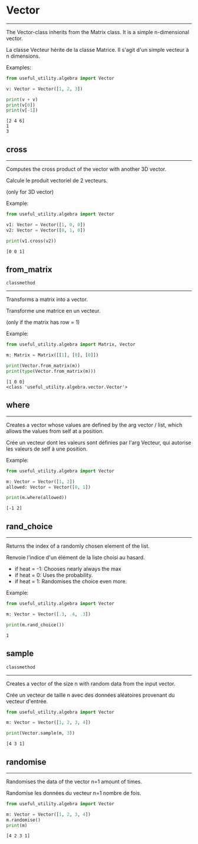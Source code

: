 # Vector
***
The Vector-class inherits from the Matrix class. It is a simple n-dimensional vector.

La classe Vecteur hérite de la classe Matrice. Il s'agit d'un simple vecteur à n dimensions.

Examples:
```python
from useful_utility.algebra import Vector

v: Vector = Vector([1, 2, 3])

print(v + v)
print(v[0])
print(v[-1])
```

```title="output"
[2 4 6]
1
3
```

## cross
***
Computes the cross product of the vector with another 3D vector.

Calcule le produit vectoriel de 2 vecteurs.

(only for 3D vector)

Example:
```python
from useful_utility.algebra import Vector

v1: Vector = Vector([1, 0, 0]) 
v2: Vector = Vector([0, 1, 0]) 

print(v1.cross(v2))
```
```title="output"
[0 0 1]
```

## from_matrix
`classmethod`
***
Transforms a matrix into a vector.

Transforme une matrice en un vecteur.

(only if the matrix has row = 1)

Example:
```python
from useful_utility.algebra import Matrix, Vector

m: Matrix = Matrix([[1], [0], [0]])

print(Vector.from_matrix(m))
print(type(Vector.from_matrix(m)))
```
```title="output"
[1 0 0]
<class 'useful_utility.algebra.vector.Vector'>
```

## where
***
Creates a vector whose values are defined by the arg vector / list, which allows the values from self at a position.

Crée un vecteur dont les valeurs sont définies par l'arg Vecteur, qui autorise les valeurs de self à une position.

Example:
```python
from useful_utility.algebra import Vector

m: Vector = Vector([1, 2])
allowed: Vector = Vector([0, 1])

print(m.where(allowed))
```
```title="output"
[-1 2]
```

## rand_choice
***
Returns the index of a randomly chosen element of the list.

Renvoie l'indice d'un élément de la liste choisi au hasard.

- if heat = -1: Chooses nearly always the max
- if heat =  0: Uses the probability.
- if heat =  1: Randomises the choice even more.

Example:
```python
from useful_utility.algebra import Vector

m: Vector = Vector([.3, .4, .3])

print(m.rand_choice())
```
```title="output"
1
```

## sample
`classmethod`
***

Creates a vector of the size n with random data from the input vector.

Crée un vecteur de taille n avec des données aléatoires provenant du vecteur d'entrée.

```python
from useful_utility.algebra import Vector

m: Vector = Vector([1, 2, 3, 4])

print(Vector.sample(m, 3))
```
```title="output"
[4 3 1]
```

## randomise
***

Randomises the data of the vector n=1 amount of times.

Randomise les données du vecteur n=1 nombre de fois.

```python
from useful_utility.algebra import Vector

m: Vector = Vector([1, 2, 3, 4])
m.randomise()
print(m)
```
```title="output"
[4 2 3 1]
```

